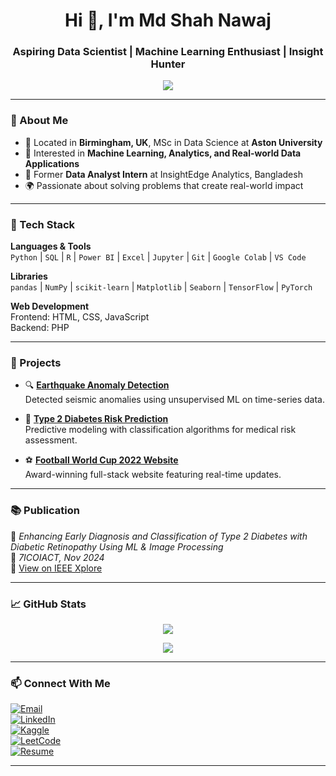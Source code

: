 <h1 align="center">Hi 👋, I'm Md Shah Nawaj</h1>
<h3 align="center">Aspiring Data Scientist | Machine Learning Enthusiast | Insight Hunter</h3>

<p align="center">
  <img src="https://readme-typing-svg.herokuapp.com?color=70CFFF&center=true&width=500&lines=Data+Science+%7C+Python+%7C+Power+BI+%7C+SQL;Turning+Data+Into+Decisions+That+Matter" />
</p>

---

### 🎯 About Me
- 📍 Located in **Birmingham, UK**, MSc in Data Science at **Aston University**
- 🧠 Interested in **Machine Learning, Analytics, and Real-world Data Applications**
- 💼 Former **Data Analyst Intern** at InsightEdge Analytics, Bangladesh
- 🌍 Passionate about solving problems that create real-world impact

---

### 🧰 Tech Stack

**Languages & Tools**  
`Python` | `SQL` | `R` | `Power BI` | `Excel` | `Jupyter` | `Git` | `Google Colab` | `VS Code`

**Libraries**  
`pandas` | `NumPy` | `scikit-learn` | `Matplotlib` | `Seaborn` | `TensorFlow` | `PyTorch`

**Web Development**  
Frontend: HTML, CSS, JavaScript  
Backend: PHP

---

### 🚀 Projects

- 🔍 [**Earthquake Anomaly Detection**](https://www.kaggle.com/code/shahnawaj9/earthquake-anomaly-detection/edit)  
  Detected seismic anomalies using unsupervised ML on time-series data.

- 🧬 [**Type 2 Diabetes Risk Prediction**](https://www.kaggle.com/code/shahnawaj9/type-2-diabetes-risk-prediction)  
  Predictive modeling with classification algorithms for medical risk assessment.

- ⚽ [**Football World Cup 2022 Website**](https://github.com/Md-ShahNawaj/football-worldcup-2022)  
  Award-winning full-stack website featuring real-time updates.

---

### 📚 Publication

📝 *Enhancing Early Diagnosis and Classification of Type 2 Diabetes with Diabetic Retinopathy Using ML & Image Processing*  
📅 *7ICOIACT, Nov 2024*  
🔗 [View on IEEE Xplore](https://ieeexplore.ieee.org/document/10912889)

---

### 📈 GitHub Stats

<p align="center">
  <img src="https://github-readme-stats.vercel.app/api?username=Md-ShahNawaj&show_icons=true&theme=tokyonight" />
</p>
<p align="center">
  <img src="https://github-readme-stats.vercel.app/api/top-langs/?username=Md-ShahNawaj&layout=compact&theme=tokyonight" />
</p>

---

### 📫 Connect With Me

[![Email](https://img.shields.io/badge/Email-nawaj.msn@gmail.com-red?style=for-the-badge&logo=gmail&logoColor=white)](mailto:nawaj.msn@gmail.com)  
[![LinkedIn](https://img.shields.io/badge/LinkedIn-0077B5?style=for-the-badge&logo=linkedin&logoColor=white)](https://www.linkedin.com/in/md-shah-nawaj-017a282b3/)  
[![Kaggle](https://img.shields.io/badge/Kaggle-20BEFF?style=for-the-badge&logo=kaggle&logoColor=white)](https://www.kaggle.com/shahnawaj9)  
[![LeetCode](https://img.shields.io/badge/LeetCode-FCC419?style=for-the-badge&logo=leetcode&logoColor=black)](https://leetcode.com/u/Dd8DiZzgtP/)  
[![Resume](https://img.shields.io/badge/Resume-orange?style=for-the-badge)](https://drive.google.com/file/d/1spmrKvkSbZJzpCvYgAXYgar_mXhMgMIx/view?usp=sharing)

---
